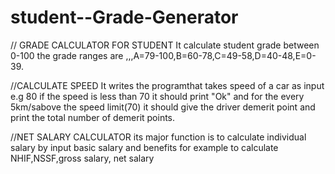 # student--Grade-Generator
// GRADE CALCULATOR FOR STUDENT
It calculate student grade between 0-100 the grade ranges are ,,,A=79-100,B=60-78,C=49-58,D=40-48,E=0-39.

//CALCULATE SPEED 
It writes the programthat takes speed of a car as input e.g 80 if the speed is less than 70 it should print "Ok" and for the every 5km/sabove the speed limit(70) it should give the driver demerit point and print the total number of demerit points.

//NET SALARY CALCULATOR
its major function is to calculate individual salary by input basic salary and benefits for example to calculate NHIF,NSSF,gross salary, net salary